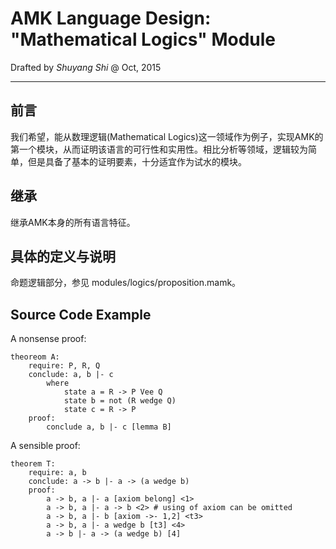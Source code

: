 # AMK Language Design: "Mathematical Logics" Module
Drafted by *Shuyang Shi* @ Oct, 2015
***

## 前言
我们希望，能从数理逻辑(Mathematical Logics)这一领域作为例子，实现AMK的第一个模块，从而证明该语言的可行性和实用性。相比分析等领域，逻辑较为简单，但是具备了基本的证明要素，十分适宜作为试水的模块。

## 继承 
继承AMK本身的所有语言特征。

## 具体的定义与说明
命题逻辑部分，参见 modules/logics/proposition.mamk。
	

## Source Code Example
A nonsense proof:

	theoreom A:
		require: P, R, Q
		conclude: a, b |- c
			where
				state a = R -> P Vee Q
				state b = not (R wedge Q)
				state c = R -> P
		proof:
			conclude a, b |- c [lemma B]

A sensible proof:

	theorem T:
		require: a, b
		conclude: a -> b |- a -> (a wedge b)
		proof:
			a -> b, a |- a [axiom belong] <1>
			a -> b, a |- a -> b <2> # using of axiom can be omitted
			a -> b, a |- b [axiom ->- 1,2] <t3>
			a -> b, a |- a wedge b [t3] <4>
			a -> b |- a -> (a wedge b) [4]
			

